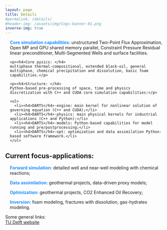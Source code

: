 ```yaml
---
layout: page
title: Details
#permalink: /details/
#header-img: /assets/img/Cogs-banner-01.png
inverse-img: true
---
```

<html>

<head>
  <style>
    h4		{color: rgb(30,144,255);display: inline; font-weight: bold;}
  </style>
</head>

<body>
<div class="TechDetails" style="padding-left: 15px;">
	<p><h4>Core simulation capabilities: </h4> 
	unstructured Two-Point Flux Approximation, Open MP and GPU shared memory parallel, Constraint Pressure Residual linear preconditioner, Multi-Segmented Wells and surface facilities.</p>

	<p><h4>Core pysics: </h4>
	multiphase thermal-compositional, extended black-oil, general multiphase, chemical precipitation and dissolution, basic foam capabilities.</p>

	<p><h4>Structure: </h4>
	Python-based pre-processing of space, time and physics discretization with C++ and CUDA core simulation capabilities:</p>
	
	<ul>
	  <li><h4>DARTS</h4>-engine: main kernel for nonlinear solution of governing equation (C++ and CUDA);</li>
	  <li><h4>DARTS</h4>-physics: main physical kernels for industrial applications (C++ and Python);</li>
	  <li><h4>DARTS</h4>-models: Python-based capabilities for model running and pre/postprocessing;</li>
	  <li><h4>DARTS</h4>-opt: optimization and data assimilation Python-based software framework.</li>
	</ul>
</div>

<h2>Current focus-applications:</h2>
<div class="CurrFocus" style="padding-left: 15px;">
	<p><h4>Forward simulation: </h4>detailed well and near-well modeling with chemical reactions;</p>
	<p><h4>Data assimilation: </h4>geothermal projects, data-driven proxy models;</p>
	<p><h4>Optimization: </h4>geothermal projects, CO2 Enhanced Oil Recovery;</p>
	<p><h4>Inversion: </h4>foam modeling, fractures with dissolution, gas-hydrates modeling.</p>
</div>
</body>
</html>

Some general links: <br>
[TU Delft website][TUD] <br>

[TUD]: https://www.tudelft.nl
[link_to_repo]: https://github.darts-web.io/darts-web
